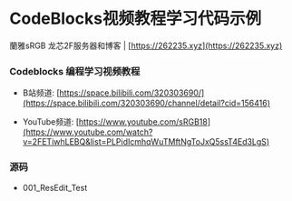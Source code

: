 # CodeBlocks视频教程学习代码示例

蘭雅sRGB 龙芯2F服务器和博客 | [https://262235.xyz](https://262235.xyz)

### Codeblocks 编程学习视频教程
- B站频道: [https://space.bilibili.com/320303690/](https://space.bilibili.com/320303690/channel/detail?cid=156416)

- YouTube频道: [https://www.youtube.com/sRGB18](https://www.youtube.com/watch?v=2FETiwhLEBQ&list=PLPidIcmhqWuTMftNgToJxQ5ssT4Ed3LgS)

### 源码
- 001_ResEdit_Test